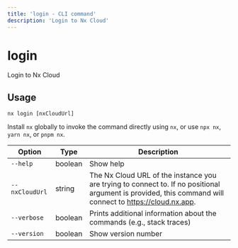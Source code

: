 ```yaml
---
title: 'login - CLI command'
description: 'Login to Nx Cloud'
---
```


# login

Login to Nx Cloud

## Usage

```shell
nx login [nxCloudUrl]
```

Install `nx` globally to invoke the command directly using `nx`, or use `npx nx`, `yarn nx`, or `pnpm nx`.

| Option         | Type    | Description                                                                                                                                              |
| -------------- | ------- | -------------------------------------------------------------------------------------------------------------------------------------------------------- |
| `--help`       | boolean | Show help                                                                                                                                                |
| `--nxCloudUrl` | string  | The Nx Cloud URL of the instance you are trying to connect to. If no positional argument is provided, this command will connect to https://cloud.nx.app. |
| `--verbose`    | boolean | Prints additional information about the commands (e.g., stack traces)                                                                                    |
| `--version`    | boolean | Show version number                                                                                                                                      |

